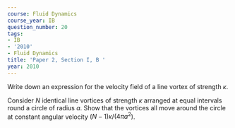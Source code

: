 ```yaml
---
course: Fluid Dynamics
course_year: IB
question_number: 20
tags:
- IB
- '2010'
- Fluid Dynamics
title: 'Paper 2, Section I, B '
year: 2010
---
```




Write down an expression for the velocity field of a line vortex of strength $\kappa$.

Consider $N$ identical line vortices of strength $\kappa$ arranged at equal intervals round a circle of radius $a$. Show that the vortices all move around the circle at constant angular velocity $(N-1) \kappa /\left(4 \pi a^{2}\right)$.